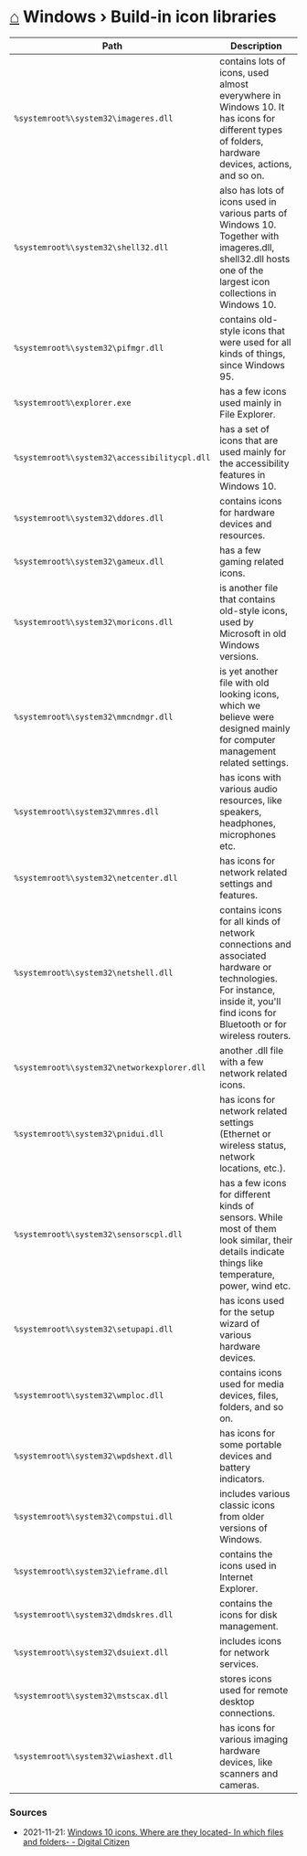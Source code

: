 # [⌂](../README.md) Windows › Build-in icon libraries

Path | Description
--- | ---
`%systemroot%\system32\imageres.dll` | contains lots of icons, used almost everywhere in Windows 10. It has icons for different types of folders, hardware devices, actions, and so on.
`%systemroot%\system32\shell32.dll` | also has lots of icons used in various parts of Windows 10. Together with imageres.dll, shell32.dll hosts one of the largest icon collections in Windows 10.
`%systemroot%\system32\pifmgr.dll` | contains old-style icons that were used for all kinds of things, since Windows 95.
`%systemroot%\explorer.exe` | has a few icons used mainly in File Explorer.
`%systemroot%\system32\accessibilitycpl.dll` | has a set of icons that are used mainly for the accessibility features in Windows 10.
`%systemroot%\system32\ddores.dll` | contains icons for hardware devices and resources.
`%systemroot%\system32\gameux.dll` | has a few gaming related icons.
`%systemroot%\system32\moricons.dll` | is another file that contains old-style icons, used by Microsoft in old Windows versions.
`%systemroot%\system32\mmcndmgr.dll` | is yet another file with old looking icons, which we believe were designed mainly for computer management related settings.
`%systemroot%\system32\mmres.dll` | has icons with various audio resources, like speakers, headphones, microphones etc.
`%systemroot%\system32\netcenter.dll` | has icons for network related settings and features.
`%systemroot%\system32\netshell.dll` | contains icons for all kinds of network connections and associated hardware or technologies. For instance, inside it, you'll find icons for Bluetooth or for wireless routers.
`%systemroot%\system32\networkexplorer.dll` | another .dll file with a few network related icons.
`%systemroot%\system32\pnidui.dll` | has icons for network related settings (Ethernet or wireless status, network locations, etc.).
`%systemroot%\system32\sensorscpl.dll` | has a few icons for different kinds of sensors. While most of them look similar, their details indicate things like temperature, power, wind etc.
`%systemroot%\system32\setupapi.dll` | has icons used for the setup wizard of various hardware devices.
`%systemroot%\system32\wmploc.dll` | contains icons used for media devices, files, folders, and so on.
`%systemroot%\system32\wpdshext.dll` | has icons for some portable devices and battery indicators.
`%systemroot%\system32\compstui.dll` | includes various classic icons from older versions of Windows.
`%systemroot%\system32\ieframe.dll` | contains the icons used in Internet Explorer.
`%systemroot%\system32\dmdskres.dll` | contains the icons for disk management.
`%systemroot%\system32\dsuiext.dll` | includes icons for network services.
`%systemroot%\system32\mstscax.dll` | stores icons used for remote desktop connections.
`%systemroot%\system32\wiashext.dll` | has icons for various imaging hardware devices, like scanners and cameras.

### Sources
- 2021-11-21: [Windows 10 icons. Where are they located- In which files and folders- - Digital Citizen](https://www.digitalcitizen.life/where-find-most-windows-10s-native-icons/)